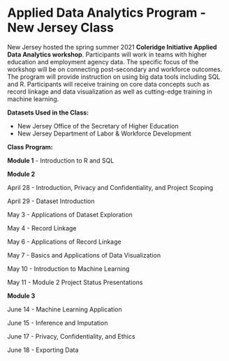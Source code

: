 # Applied Data Analytics Program - New Jersey Class
New Jersey hosted the spring summer 2021 **Coleridge Initiative Applied Data Analytics workshop**. Participants will work in teams with higher education and employment agency data. The specific focus of the workshop will be on connecting post-secondary and workforce outcomes. The program will provide instruction on using big data tools including SQL and R. Participants will receive training on core data concepts such as record linkage and data visualization as well as cutting-edge training in machine learning.

**Datasets Used in the Class:**

* New Jersey Office of the Secretary of Higher Education
* New Jersey Department of Labor & Workforce Development

**Class Program:**

**Module 1** - Introduction to R and SQL

**Module 2**

April 28 - Introduction, Privacy and Confidentiality, and Project Scoping

April 29 - Dataset Introduction

May 3 - Applications of Dataset Exploration

May 4 - Record Linkage

May 6 - Applications of Record Linkage

May 7 - Basics and Applications of Data Visualization

May 10 - Introduction to Machine Learning

May 11 - Module 2 Project Status Presentations

**Module 3**

June 14 - Machine Learning Application

June 15 - Inference and Imputation

June 17 - Privacy, Confidentiality, and Ethics

June 18 - Exporting Data